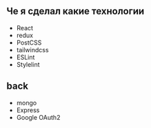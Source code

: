 ## Че я сделал какие технологии
- React
- redux
- PostCSS
- tailwindcss
- ESLint
- Stylelint
## back
- mongo 
- Express
- Google OAuth2